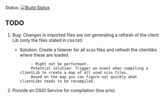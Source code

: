 Status: [![Build Status](https://travis-ci.org/mkbrv/sass-client-lib.svg?branch=master)](https://travis-ci.org/mkbrv/sass-client-lib) 


## TODO

1. Bug: Changes in imported files are not generating a refresh of the client Lib (only the files stated in css.txt)
    * Solution: Create a listener for all scss files and refresh the clientlibs where these are loaded. 
               
               - Might not be performant. 
               Potential solution: Trigger an event when compiling a clientLib to create a map of all used scss files. 
               Based on the map you can figure out quickly what clientLibs needs to be recompiled.
               
2. Provide an OSGI Service for compilation (low prio)
